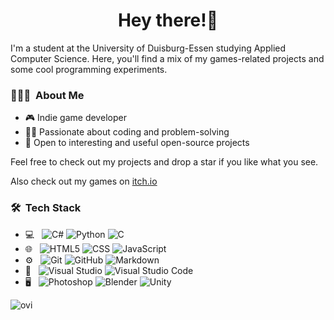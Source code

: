 <h1 align="center">Hey there!👋 </h1>

I'm a student at the University of Duisburg-Essen studying Applied Computer Science. Here, you'll find a mix of my games-related projects and some cool programming experiments.

<h3> 👨🏻‍💻 &nbsp;About Me </h3>

- 🎮 Indie game developer
- 👨‍💻 Passionate about coding and problem-solving
- 🤝 Open to interesting and useful open-source projects

Feel free to check out my projects and drop a star if you like what you see.

Also check out my games on [itch.io](https://ookii-tsuki.itch.io/)

<h3> 🛠 &nbsp;Tech Stack</h3>

- 💻 &nbsp;
  ![C#](https://img.shields.io/badge/-Csharp-333333?style=flat&logo=csharp)
  ![Python](https://img.shields.io/badge/-Python-333333?style=flat&logo=python)
  ![C](https://img.shields.io/badge/-C-333333?style=flat&logo=C%2B%2B&logoColor=00599C)
- 🌐 &nbsp;
  ![HTML5](https://img.shields.io/badge/-HTML5-333333?style=flat&logo=HTML5)
  ![CSS](https://img.shields.io/badge/-CSS-333333?style=flat&logo=CSS3&logoColor=1572B6)
  ![JavaScript](https://img.shields.io/badge/-JavaScript-333333?style=flat&logo=javascript)
- ⚙️ &nbsp;
  ![Git](https://img.shields.io/badge/-Git-333333?style=flat&logo=git)
  ![GitHub](https://img.shields.io/badge/-GitHub-333333?style=flat&logo=github)
  ![Markdown](https://img.shields.io/badge/-Markdown-333333?style=flat&logo=markdown)
- 🔧 &nbsp;
  ![Visual Studio](https://img.shields.io/badge/-Visual%20Studio-333333?style=flat&logo=visual-studio&logoColor=8300cf)
  ![Visual Studio Code](https://img.shields.io/badge/-Visual%20Studio%20Code-333333?style=flat&logo=visual-studio-code&logoColor=007ACC)
- 🖥 &nbsp;
  ![Photoshop](https://img.shields.io/badge/-Photoshop-333333?style=flat&logo=adobe-photoshop)
  ![Blender](https://img.shields.io/badge/-Blender-333333?style=flat&logo=blender)
  ![Unity](https://img.shields.io/badge/-Unity-333333?style=flat&logo=unity&logoColor=007ACC)

<img src="https://github-readme-stats.vercel.app/api/top-langs?username=ookii-tsuki&show_icons=true&locale=en&layout=compact&theme=chartreuse-dark" alt="ovi" />
<!--
**ookii-tsuki/ookii-tsuki** is a ✨ _special_ ✨ repository because its `README.md` (this file) appears on your GitHub profile.

Here are some ideas to get you started:

- 🎮 I Make games in Unity Engine
- 🌱 I’m currently learning C
- 💬 Ask me about Unity and C# stuff
- 👯 I’m looking forward to collaborate on any Open Source project which I consider interesting or useful
- 📫 How to reach me: ...
-->

